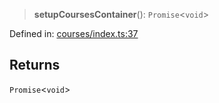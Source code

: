 > **setupCoursesContainer**(): `Promise`\<`void`\>

Defined in: [courses/index.ts:37](https://github.com/insaneonai/vibe/blob/a111fa4211a87a6c416016363bd99415cd0dedd7/backend/src/modules/courses/index.ts#L37)

## Returns

`Promise`\<`void`\>
